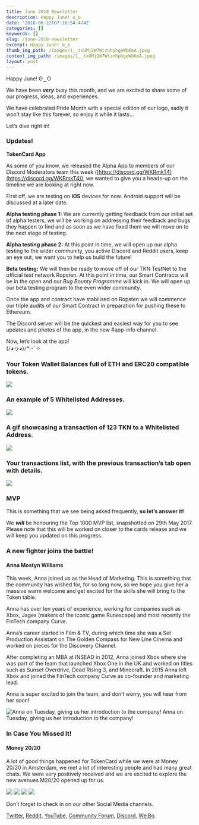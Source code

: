 ```yaml
---
title: June 2018 Newsletter
description: Happy June! ʘ‿ʘ
date: '2018-06-22T07:16:54.474Z'
categories: []
keywords: []
slug: /june-2018-newsletter
excerpt: Happy June! ʘ‿ʘ
thumb_img_path: /images/1__txUMj2W7WtznhphgeWbKmA.jpeg
content_img_path: /images/1__txUMj2W7WtznhphgeWbKmA.jpeg
layout: post
---
```



Happy June! ʘ‿ʘ

We have been **_very_** busy this month, and we are excited to share some of our progress, ideas, and experiences.

We have celebrated Pride Month with a special edition of our logo, sadly it won’t stay like this forever, so enjoy it while it lasts…

Let’s dive right in!

### Updates!

**TokenCard App**

As some of you know, we released the Alpha App to members of our Discord Moderators team this week ([https://discord.gg/WKRmkT4](https://discord.gg/WKRmkT4)), we wanted to give you a heads-up on the timeline we are looking at right now.

First off, we are testing on **iOS** devices for now. Android support will be discussed at a later date.

**Alpha testing phase 1:** We are currently getting feedback from our initial set of alpha testers, we will be working on addressing their feedback and bugs they happen to find and as soon as we have fixed them we will move on to the next stage of testing.

**Alpha testing phase 2:** At this point in time, we will open up our alpha testing to the wider community, you active Discord and Reddit users, keep an eye out, we want you to help us build the future!

**Beta testing:** We will then be ready to move off of our TKN TestNet to the official test network Ropsten. At this point in time, our Smart Contracts will be in the open and our _Bug Bounty Programme_ will kick in. We will open up our beta testing program to the even wider community.

Once the app and contract have stabilised on Ropsten we will commence our triple audits of our Smart Contract in preparation for pushing these to Ethereum.

The Discord server will be the quickest and easiest way for you to see updates and photos of the app, in the new #app-info channel.

Now, let’s look at the app!   
(ﾉ◕ヮ◕)ﾉ\*:･ﾟ✧

### Your Token Wallet Balances full of ETH and ERC20 compatible tokens.

![](images/1__iFAgDN60GHYjBGgHwTC3Tg.png)

### An example of 5 Whitelisted Addresses.

![](images/1__gcMK5zpLUWowy18Ox__MwEw.png)

### A gif showcasing a transaction of 123 TKN to a Whitelisted Address.

![](images/1__pr2SSV39qEQ__aocIzVL4BQ.gif)

### Your transactions list, with the previous transaction’s tab open with details.

![](images/1__aoMFMENd8nJ__7iotE1NA0g.png)

### MVP

This is something that we see being asked frequently, **so let’s answer it!**

We **_will_** be honouring the Top 1000 MVP list, snapshotted on 29th May 2017. Please note that this will be worked on closer to the cards release and we will keep you updated on this progress.

### A new fighter joins the battle!

#### Anna Mostyn Williams

This week, Anna joined us as the Head of Marketing. This is something that the community has wished for, for so long now, so we hope you give her a massive warm welcome and get excited for the skills she will bring to the Token table.

Anna has over ten years of experience, working for companies such as Xbox, Jagex (makers of the iconic game Runescape) and most recently the FinTech company Curve.

Anna’s career started in Film & TV, during which time she was a Set Production Assistant on The Golden Compass for New Line Cinema and worked on pieces for the Discovery Channel.

After completing an MBA at INSEAD in 2012, Anna joined Xbox where she was part of the team that launched Xbox One in the UK and worked on titles such as Sunset Overdrive, Dead Rising 3, and Minecraft. In 2015 Anna left Xbox and joined the FinTech company Curve as co-founder and marketing lead.

Anna is super excited to join the team, and don’t worry, you will hear from her soon!

![Anna on Tuesday, giving us her introduction to the company!](images/1__UAiGcNQKyVXJ2UoSEiDx0A.png)
Anna on Tuesday, giving us her introduction to the company!

### In Case You Missed It!

#### Money 20/20

A lot of good things happened for TokenCard while we were at Money 20/20 in Amsterdam, we met a lot of interesting people and had many great chats. We were very positively received and we are excited to explore the new avenues M20/20 opened up for us.

![](images/1__xdzQiiFE41hr1jNa6q33jA.jpeg)
![](images/1__b0SVrQXEroSopmkVfxOXXw.jpeg)
![](images/1__PBJGBnIEajQfyIfUanB9mQ.jpeg)
![](images/1__ksTdiYAGMGdjk__uYpjV3EA.png)

Don’t forget to check in on our other Social Media channels.

[Twitter](https://twitter.com/tokencard_io), [Reddit](https://www.reddit.com/r/TokenCard/), [YouTube](https://www.youtube.com/channel/UCMSPvlqHvO40bxkJa2pQzKA?view_as=subscriber), [Community Forum](https://community.tokencard.io/), [Discord](https://discordapp.com/invite/WKRmkT4), [WeiBo](https://discordapp.com/invite/WKRmkT4).